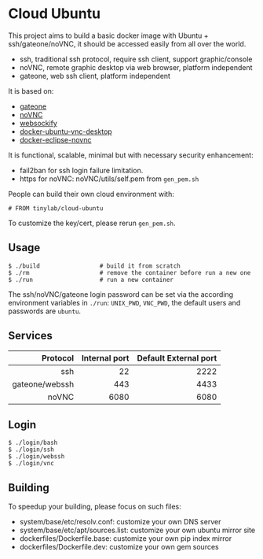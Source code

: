 
# Cloud Ubuntu

This project aims to build a basic docker image with Ubuntu + ssh/gateone/noVNC, it should be accessed easily from all over the world.

* ssh, traditional ssh protocol, require ssh client, support graphic/console
* noVNC, remote graphic desktop via web browser, platform independent
* gateone, web ssh client, platform independent

It is based on:

* [gateone](https://github.com/liftoff/GateOne)
* [noVNC](https://github.com/kanaka/noVNC)
* [websockify](https://github.com/kanaka/websockify)
* [docker-ubuntu-vnc-desktop](https://github.com/fcwu/docker-ubuntu-vnc-desktop)
* [docker-eclipse-novnc](https://github.com/mccahill/docker-eclipse-novnc.git)

It is functional, scalable, minimal but with necessary security enhancement:

* fail2ban for ssh login failure limitation.
* https for noVNC: noVNC/utils/self.pem from `gen_pem.sh`

People can build their own cloud environment with:

    # FROM tinylab/cloud-ubuntu

To customize the key/cert, please rerun `gen_pem.sh`.

## Usage

    $ ./build                 # build it from scratch
    $ ./rm                    # remove the container before run a new one
    $ ./run                   # run a new container

The ssh/noVNC/gateone login password can be set via the according environment
variables in `./run`: `UNIX_PWD`, `VNC_PWD`,  the default users and passwords
are `ubuntu`.

## Services

| Protocol     |  Internal port  | Default External port|
|-------------:|----------------:|---------------------:|
|ssh           | 22              | 2222                 |
|gateone/webssh| 443             | 4433                 |
|noVNC         | 6080            | 6080                 |

## Login

    $ ./login/bash
    $ ./login/ssh
    $ ./login/webssh
    $ ./login/vnc

## Building

To speedup your building, please focus on such files:

* system/base/etc/resolv.conf: customize your own DNS server
* system/base/etc/apt/sources.list: customize your own ubuntu mirror site
* dockerfiles/Dockerfile.base: customize your own pip index mirror
* dockerfiles/Dockerfile.dev: customize your own gem sources
